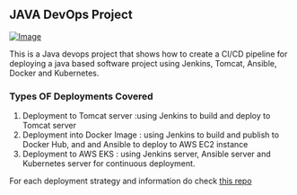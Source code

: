 ## JAVA DevOps Project

[![Image](https://github.com/pman06/Simple-DevOps-Project/blob/master/Devops_course.PNG "DevOps Project - CI/CD with Jenkins Ansible Docker Kubernetes ")](https://www.udemy.com/course/valaxy-devops/?referralCode=8147A5CF4C8C7D9E253F)

This is a Java devops project that shows how to create a CI/CD pipeline for deploying a java based software project using Jenkins, Tomcat, Ansible, Docker and Kubernetes.

### Types OF Deployments Covered
1.  Deployment to Tomcat server :using Jenkins to build and deploy to Tomcat server 
2.  Deployment into Docker Image : using Jenkins to build and publish to Docker Hub, and and Ansible to deploy to AWS EC2 instance 
3.  Deployment to AWS EKS : using Jenkins server, Ansible server and Kubernetes server for continuous deployment.

For each deployment strategy and information do check [this repo](https://github.com/pman06/Simple-DevOps-Project)
